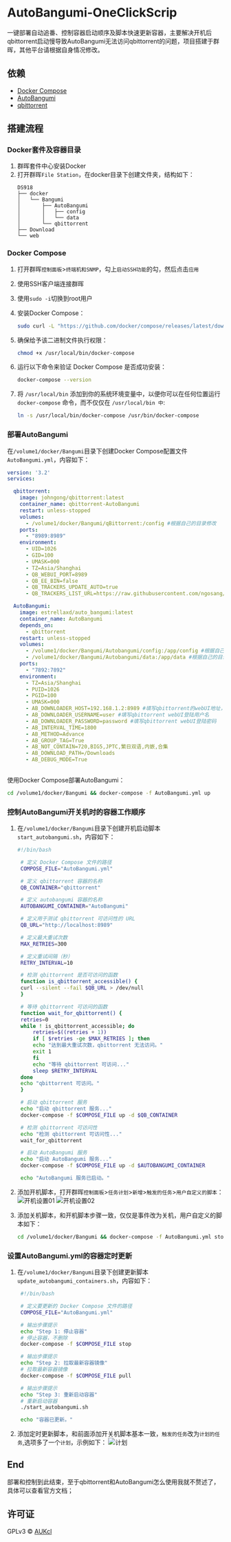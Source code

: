 # AutoBangumi-OneClickScrip
一键部署自动追番、控制容器启动顺序及脚本快速更新容器，主要解决开机后qbittorrent启动慢导致AutoBangumi无法访问qbittorrent的问题，项目搭建于群晖，其他平台请根据自身情况修改。

## 依赖
- [Docker Compose](https://github.com/docker/compose)
- [AutoBangumi](https://github.com/EstrellaXD/Auto_Bangumi)
- [qbittorrent](https://registry.hub.docker.com/r/johngong/qbittorrent/)

## 搭建流程
### Docker套件及容器目录
1. 群晖套件中心安装Docker
2. 打开群晖`File Station`，在docker目录下创建文件夹，结构如下：
    ```
    DS918
    ├── docker
    │   └── Bangumi
    │       ├── AutoBangumi
    │       │   ├── config
    │       │   └── data
    │       └── qbittorrent
    ├── Download
    └── web
    ```

### Docker Compose
1. 打开群晖`控制面板`>`终端机和SNMP`，勾上`启动SSH功能`的勾，然后点击`应用`
2. 使用SSH客户端连接群晖
3. 使用`sudo -i`切换到root用户
4. 安装Docker Compose：
    ```bash
    sudo curl -L "https://github.com/docker/compose/releases/latest/download/docker-compose-$(uname -s)-$(uname -m)" -o /usr/local/bin/docker-compose
    ```

5. 确保给予该二进制文件执行权限：
    ```bash
    chmod +x /usr/local/bin/docker-compose
    ```

6. 运行以下命令来验证 Docker Compose 是否成功安装：
    ```bash
    docker-compose --version
    ```

7.  将 `/usr/local/bin` 添加到你的系统环境变量中，以便你可以在任何位置运行 `docker-compose` 命令，而不仅仅在 `/usr/local/bin 中`:
    ```bash
    ln -s /usr/local/bin/docker-compose /usr/bin/docker-compose
    ```

### 部署AutoBangumi
在`/volume1/docker/Bangumi`目录下创建Docker Compose配置文件`AutoBangumi.yml`，内容如下：
```yml
version: '3.2'
services:

  qbittorrent:
    image: johngong/qbittorrent:latest
    container_name: qbittorrent-AutoBangumi
    restart: unless-stopped
    volumes:
      - /volume1/docker/Bangumi/qBittorrent:/config #根据自己的目录修改
    ports:
      - "8989:8989"
    environment:
      - UID=1026
      - GID=100
      - UMASK=000
      - TZ=Asia/Shanghai
      - QB_WEBUI_PORT=8989
      - QB_EE_BIN=false
      - QB_TRACKERS_UPDATE_AUTO=true
      - QB_TRACKERS_LIST_URL=https://raw.githubusercontent.com/ngosang/trackerslist/master/trackers_all.txt

  AutoBangumi:
    image: estrellaxd/auto_bangumi:latest
    container_name: AutoBangumi
    depends_on:
      - qbittorrent
    restart: unless-stopped
    volumes:
      - /volume1/docker/Bangumi/Autobangumi/config:/app/config #根据自己的目录修改
      - /volume1/docker/Bangumi/Autobangumi/data:/app/data #根据自己的目录修改
    ports:
      - "7892:7892"
    environment:
      - TZ=Asia/Shanghai
      - PUID=1026
      - PGID=100
      - UMASK=000
      - AB_DOWNLOADER_HOST=192.168.1.2:8989 #填写qbittorrent的webUI地址，本例中的qbittorrent使用Bridge网络，宿主机IP为192.168.1.2
      - AB_DOWNLOADER_USERNAME=user #填写qbittorrent webUI登陆用户名
      - AB_DOWNLOADER_PASSWORD=password #填写qbittorrent webUI登陆密码
      - AB_INTERVAL_TIME=1800
      - AB_METHOD=Advance
      - AB_GROUP_TAG=True
      - AB_NOT_CONTAIN=720,BIG5,JPTC,繁日双语,内嵌,合集
      - AB_DOWNLOAD_PATH=/Downloads
      - AB_DEBUG_MODE=True
      
```

使用Docker Compose部署AutoBangumi：
```bash
cd /volume1/docker/Bangumi && docker-compose -f AutoBangumi.yml up
```

### 控制AutoBangumi开关机时的容器工作顺序
1. 在`/volume1/docker/Bangumi`目录下创建开机启动脚本`start_autobangumi.sh`，内容如下：
   ```bash
   #!/bin/bash

    # 定义 Docker Compose 文件的路径
    COMPOSE_FILE="AutoBangumi.yml"

    # 定义 qbittorrent 容器的名称
    QB_CONTAINER="qbittorrent"

    # 定义 autobangumi 容器的名称
    AUTOBANGUMI_CONTAINER="AutoBangumi"

    # 定义用于测试 qbittorrent 可访问性的 URL
    QB_URL="http://localhost:8989"

    # 定义最大重试次数
    MAX_RETRIES=300

    # 定义重试间隔（秒）
    RETRY_INTERVAL=10

    # 检测 qbittorrent 是否可访问的函数
    function is_qbittorrent_accessible() {
    curl --silent --fail $QB_URL > /dev/null
    }

    # 等待 qbittorrent 可访问的函数
    function wait_for_qbittorrent() {
    retries=0
    while ! is_qbittorrent_accessible; do
        retries=$((retries + 1))
        if [ $retries -ge $MAX_RETRIES ]; then
        echo "达到最大重试次数，qbittorrent 无法访问。"
        exit 1
        fi
        echo "等待 qbittorrent 可访问..."
        sleep $RETRY_INTERVAL
    done
    echo "qbittorrent 可访问。"
    }

    # 启动 qbittorrent 服务
    echo "启动 qbittorrent 服务..."
    docker-compose -f $COMPOSE_FILE up -d $QB_CONTAINER

    # 检测 qbittorrent 可访问性
    echo "检测 qbittorrent 可访问性..."
    wait_for_qbittorrent

    # 启动 AutoBangumi 服务
    echo "启动 AutoBangumi 服务..."
    docker-compose -f $COMPOSE_FILE up -d $AUTOBANGUMI_CONTAINER

    echo "AutoBangumi 服务已启动。"
    ```

2. 添加开机脚本，打开群晖`控制面板`>`任务计划`>`新增`>`触发的任务`>`用户自定义的脚本`：
   ![开机设置01](img/01.png)
   ![开机设置02](img/02.png)
3. 添加关机脚本，和开机脚本步骤一致，仅仅是事件改为关机，用户自定义的脚本如下：
   ```bash
   cd /volume1/docker/Bangumi && docker-compose -f AutoBangumi.yml stop
   ```

### 设置AutoBangumi.yml的容器定时更新
1. 在`/volume1/docker/Bangumi`目录下创建更新脚本`update_autobangumi_containers.sh`，内容如下：
   ```bash
    #!/bin/bash

    # 定义要更新的 Docker Compose 文件的路径
    COMPOSE_FILE="AutoBangumi.yml"

    # 输出步骤提示
    echo "Step 1: 停止容器"
    # 停止容器，不删除
    docker-compose -f $COMPOSE_FILE stop

    # 输出步骤提示
    echo "Step 2: 拉取最新容器镜像"
    # 拉取最新容器镜像
    docker-compose -f $COMPOSE_FILE pull

    # 输出步骤提示
    echo "Step 3: 重新启动容器"
    # 重新启动容器
    ./start_autobangumi.sh

    echo "容器已更新。"
    ```

2. 添加定时更新脚本，和前面添加开关机脚本基本一致，`触发的任务`改为`计划的任务`,选项多了一个`计划`，示例如下：
   ![计划](img/03.png)

## End
部署和控制到此结束，至于qbittorrent和AutoBangumi怎么使用我就不赘述了，具体可以查看官方文档；

## 许可证
GPLv3 © [AUKcl](LICENSE)